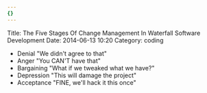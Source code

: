 ```yaml
---
{}
---
```


Title: The Five Stages Of Change Management In Waterfall Software Development
Date: 2014-06-13 10:20
Category: coding

- Denial "We didn't agree to that"
- Anger "You CAN'T have that"
- Bargaining "What if we tweaked what we have?"
- Depression "This will damage the project"
- Acceptance "FINE, we'll hack it this once"